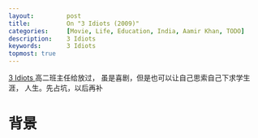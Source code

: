 ```yaml
---
layout:     	post
title:      	On "3 Idiots (2009)" 
categories: 	[Movie, Life, Education, India, Aamir Khan, TODO]
description:   	3 Idiots
keywords: 		3 Idiots
topmost: true
---
```


[3 Idiots ](https://www.imdb.com/title/tt1187043/)高二班主任给放过， 虽是喜剧，但是也可以让自己思索自己下求学生涯， 人生。先占坑，以后再补

# 背景

